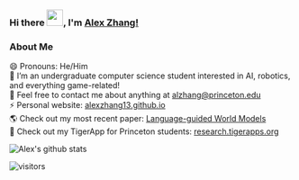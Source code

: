 ### Hi there <img src="https://github.com/TheDudeThatCode/TheDudeThatCode/blob/master/Assets/Hi.gif" width="29px">, I'm [Alex Zhang!](https://www.linkedin.com/in/alexzhang13/) 
<!--
**alexzhang13/alexzhang13** is a ✨ _special_ ✨ repository because its `README.md` (this file) appears on your GitHub profile.

Here are some ideas to get you started:

- 🔭 I’m currently working on ...
- 🌱 I’m currently learning ...
- 👯 I’m looking to collaborate on ...
- 🤔 I’m looking for help with ...
- 💬 Ask me about ...
- 📫 How to reach me: ...
- 😄 Pronouns: ...
- ⚡ Fun fact: ...
-->

### About Me
😄 Pronouns: He/Him </br>
🔭 I’m an undergraduate computer science student interested in AI, robotics, and everything game-related! </br>
👯 Feel free to contact me about anything at alzhang@princeton.edu </br>
⚡ Personal website: [alexzhang13.github.io](http://alexzhang13.github.io) </br>
🌎 Check out my most recent paper: [Language-guided World Models](https://language-guided-world-model.github.io) </br>
💬 Check out my TigerApp for Princeton students: [research.tigerapps.org](https://research.tigerapps.org)  </br>

![Alex's github stats](https://github-readme-stats.vercel.app/api?username=alexzhang13&count_private=true&theme=tokyonight&show_icons=true&hide_border=true)&nbsp;&nbsp;
<br />

![visitors](https://visitor-badge.laobi.icu/badge?page_id=alexzhang13.alexzhang13)
